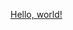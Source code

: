 <a href="https://www.nathan-lam.com/blog/embed-video-in-github-readme.html" target="_blank">Hello, world!</a>
